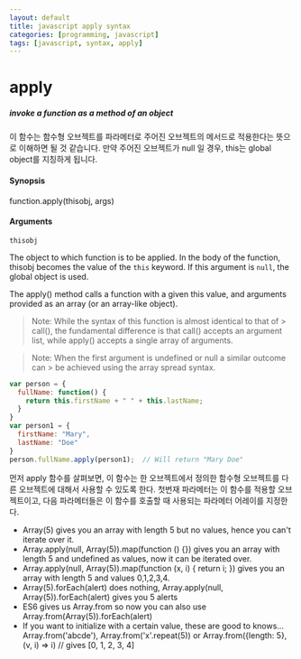 ```yaml
---
layout: default
title: javascript apply syntax
categories: [programming, javascript]
tags: [javascript, syntax, apply]
---
```


# apply
##### invoke a function as a method of an object

이 함수는 함수형 오브젝트를 파라메터로 주어진 오브젝트의 메서드로 적용한다는 뜻으로 이해하면 될 것 같습니다.
만약 주어진 오브젝트가 null 일 경우, this는 global object를 지칭하게 됩니다.


#### Synopsis

function.apply(thisobj, args)

#### Arguments
`thisobj`

The object to which function is to be applied. In the body of the function, thisobj becomes the value of the `this` keyword. If this argument is `null`, the global object is used.

The apply() method calls a function with a given this value, and arguments provided as an array (or an array-like object).

> Note: While the syntax of this function is almost identical to that of > call(), the fundamental difference is that call() accepts an argument list, while apply() accepts a single array of arguments.

> Note: When the first argument is undefined or null a similar outcome can > be achieved using the array spread syntax.

```js
var person = {
  fullName: function() {
    return this.firstName + " " + this.lastName;
  }
}
var person1 = {
  firstName: "Mary",
  lastName: "Doe"
}
person.fullName.apply(person1);  // Will return "Mary Doe"
```


먼저 apply 함수를 살펴보면,
이 함수는 한 오브젝트에서 정의한 함수형 오브젝트를 다른 오브젝트에 대해서 사용할 수 있도록 한다.
첫번재 파라메터는 이 함수를 적용할 오브젝트이고, 다음 파라메터들은 이 함수를 호출할 때 사용되는 파라메터 어레이를 지정한다.

* Array(5) gives you an array with length 5 but no values, hence you can't iterate over it.
* Array.apply(null, Array(5)).map(function () {}) gives you an array with length 5 and undefined as values, now it can be iterated over.
* Array.apply(null, Array(5)).map(function (x, i) { return i; }) gives you an array with length 5 and values 0,1,2,3,4.
* Array(5).forEach(alert) does nothing, Array.apply(null, Array(5)).forEach(alert) gives you 5 alerts
* ES6 gives us Array.from so now you can also use Array.from(Array(5)).forEach(alert)
* If you want to initialize with a certain value, these are good to knows...
Array.from('abcde'), Array.from('x'.repeat(5))
or Array.from({length: 5}, (v, i) => i)   // gives [0, 1, 2, 3, 4]